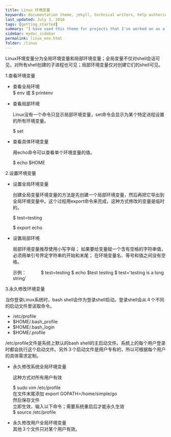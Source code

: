 ```yaml
---
title: Linux 环境变量
keywords: documentation theme, jekyll, technical writers, help authoring tools, hat replacements
last_updated: July 3, 2016
tags: [getting_started]
summary: "I have used this theme for projects that I've worked on as a professional technical writer."
sidebar: mydoc_sidebar
permalink: linux_env.html
folder: /linux
---
```


Linux环境变量分为全局环境变量和局部环境变量；全局变量不仅对shell会话可见，对所有shell创建的子进程也可见；局部环境变量仅对创建它们的shell可见。

1.查看环境变量
  
* 查看全局环境    
  $ env
  或
  $ printenv

* 查看局部环境

  Linux没有一个命令只显示局部环境变量，set命令会显示为某个特定进程设置的所有环境变量。
  
  $ set

* 查看具体环境变量
  
  用echo命令可以查看单个环境变量的值。
  
  $ echo $HOME

2.设置环境变量

* 设置全局环境变量    
  
  创建全局变量环境变量的方法是先创建一个局部环境变量，然后再把它导出到全局环境变量中。这个过程用export命令来完成，这种方式修改的变量是临时的。
  
  $ test=testing

  $ export echo  
  
* 设置局部环境
  
  局部环境变量推荐使用小写字母；
  如果要给变量赋一个含有空格的字符串值，必须用单引号界定字符串的开始和末尾；
  在环境变量名、等号和值之间没有空格。
  
  示例：
  　　　$ test=testing
       $ echo $test
         testing
       $ test='testing is a long string'  

3.永久修改环境变量

当你登录Linux系统时，bash shell会作为登录shell启动。登录shell会从４个不同的启动文件里读取命令。

  * /etc/profile
  * $HOME/.bash_profile
  * $HOME/.bash_login
  * $HOME/.profile 
  
/etc/profile文件是系统上默认的bash shell的主启动文件。系统上的每个用户登录时都会执行这个启动文件。另外３个启动文件是用户专有的，所以可根据每个用户的具体需求定制。

* 永久修改系统全局环境变量 
  
  这种方式对所有用户有效

  $ sudo vim /etc/profile  
    在文件末尾添加 export GOPATH=/home/simple/go  
    然后保存文件  
    立即生效，输入以下命令；需要系统重启后才能永久生效  
  $ source /etc/profile 

* 永久修改用户全局环境变量    
  其他３个文件只对某个用户有效。  


